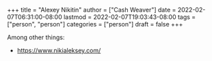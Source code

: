 +++
title = "Alexey Nikitin"
author = ["Cash Weaver"]
date = 2022-02-07T06:31:00-08:00
lastmod = 2022-02-07T19:03:43-08:00
tags = ["person", "person"]
categories = ["person"]
draft = false
+++

Among other things:

-   <https://www.nikialeksey.com/>
